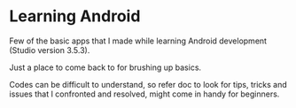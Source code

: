 # Learning Android
 Few of the basic apps that I made while learning Android development (Studio version 3.5.3).
 
 Just a place to come back to for brushing up basics.
 
 Codes can be difficult to understand, so refer doc to look for tips, tricks and issues that I confronted and resolved, might come in handy for beginners.
